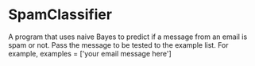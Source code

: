 # SpamClassifier
A program that uses naive Bayes to predict if a message from an email is spam or not. Pass the message to be tested to the example list.
For example, examples = ['your email message here']

